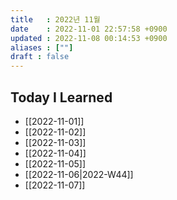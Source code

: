 ```yaml
---
title   : 2022년 11월 
date    : 2022-11-01 22:57:58 +0900
updated : 2022-11-08 00:14:53 +0900
aliases : [""]
draft : false
---
```


## Today I Learned
- [[2022-11-01]]
- [[2022-11-02]]
- [[2022-11-03]]
- [[2022-11-04]]
- [[2022-11-05]]
- [[2022-11-06|2022-W44]]
- [[2022-11-07]]
